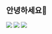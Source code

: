 ## 안녕하세요👋
<img src="https://img.shields.io/badge/java-007396?style=for-the-badge&logo=OpenJDK&logoColor=white "> <img src="https://img.shields.io/badge/Spring-6DB33F?style=for-the-badge&logo=Spring&logoColor=white "> <img src="https://img.shields.io/badge/GitHub-EAEAEA?style=for-the-badge&logo=github&logoColor=000 "/>





<!--
**jy031200/jy031200**는 GitHub 프로필에 'README.md '(이 파일)이 나타나므로 ✨ _special_ ✨ 저장소입니다.

시작할 수 있는 몇 가지 아이디어가 있습니다.

- 🔭 저는 현재...
- 🌱 저는 지금 배우고 있습니다...
- 👯 저는 공동으로...
- 🤔 도움을 구하고 있습니다...
- 💬 저한테...
- 📫 연락하는 방법 : ...
- 😄 대명사: ...
- ⚡ 재미있는 사실: ...
-->
